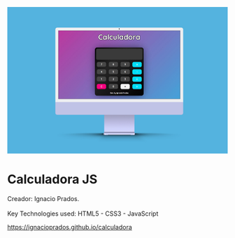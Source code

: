 ![banner](https://raw.githubusercontent.com/IgnacioPrados/web/gh-pages/assets/img/work3.JPG)
# Calculadora JS
 Creador: Ignacio Prados.
 <br><br>
 Key Technologies used: HTML5 - CSS3 - JavaScript
 
 https://ignacioprados.github.io/calculadora
 
